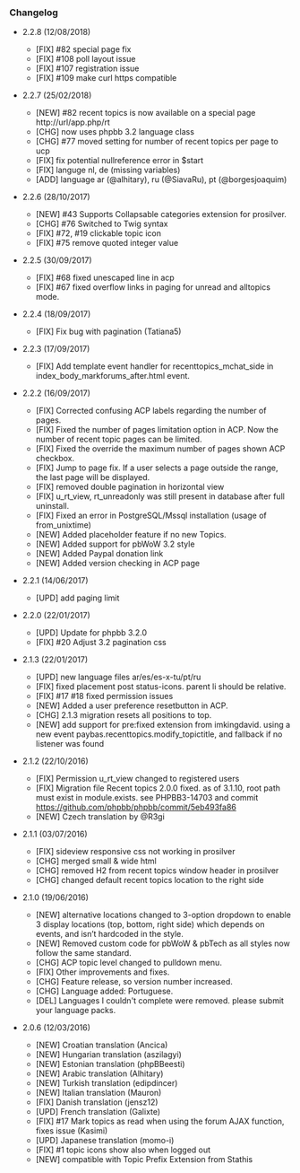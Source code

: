### Changelog


- 2.2.8 (12/08/2018)
  - [FIX] #82 special page fix
  - [FIX] #108 poll layout issue
  - [FIX] #107 registration issue
  - [FIX] #109 make curl https compatible

- 2.2.7 (25/02/2018) 
  - [NEW] #82 recent topics is now available on a special page http://url/app.php/rt
  - [CHG] now uses phpbb 3.2 language class
  - [CHG] #77 moved setting for number of recent topics per page to ucp
  - [FIX] fix potential nullreference error in $start
  - [FIX] languge nl, de (missing variables)
  - [ADD] language ar (@alhitary), ru (@SiavaRu), pt (@borgesjoaquim)
   
- 2.2.6 (28/10/2017) 
  - [NEW] #43 Supports Collapsable categories extension for prosilver.   
  - [CHG] #76 Switched to Twig syntax
  - [FIX] #72, #19 clickable topic icon
  - [FIX] #75 remove quoted integer value 
  
- 2.2.5 (30/09/2017) 
  - [FIX] #68 fixed unescaped line in acp
  - [FIX] #67 fixed overflow links in paging for unread and alltopics mode.

- 2.2.4 (18/09/2017)
  - [FIX] Fix bug with pagination (Tatiana5)

- 2.2.3 (17/09/2017)
  - [FIX] Add template event handler for recenttopics_mchat_side in index_body_markforums_after.html event. 

- 2.2.2 (16/09/2017)
  - [FIX] Corrected confusing ACP labels regarding the number of pages.
  - [FIX] Fixed the number of pages limitation option in ACP. Now the number of recent topic pages can be limited. 
  - [FIX] Fixed the override the maximum number of pages shown ACP checkbox.
  - [FIX] Jump to page fix. If a user selects a page outside the range, the last page will be displayed.
  - [FIX] removed double pagination in horizontal view
  - [FIX] u_rt_view, rt_unreadonly was still present in database after full uninstall.
  - [FIX] Fixed an error in PostgreSQL/Mssql installation (usage of from_unixtime) 
  - [NEW] Added placeholder feature if no new Topics.
  - [NEW] Added support for pbWoW 3.2 style
  - [NEW] Added Paypal donation link 
  - [NEW] Added version checking in ACP page

- 2.2.1 (14/06/2017)
  - [UPD] add paging limit

- 2.2.0 (22/01/2017)
  - [UPD] Update for phpbb 3.2.0 
  - [FIX] #20 Adjust 3.2 pagination css 

- 2.1.3 (22/01/2017)
  - [UPD] new language files ar/es/es-x-tu/pt/ru
  - [FIX] fixed placement post status-icons. parent li should be relative.  
  - [FIX] #17 #18 fixed permission issues
  - [NEW] Added a user preference resetbutton in ACP.
  - [CHG] 2.1.3 migration resets all positions to top.  
  - [NEW] add support for pre:fixed extension from imkingdavid. using a new event paybas.recenttopics.modify_topictitle, and fallback if no listener was found
  
- 2.1.2 (22/10/2016)
  - [FIX] Permission u_rt_view changed to registered users
  - [FIX] Migration file Recent topics 2.0.0 fixed. as of 3.1.10, root path must exist in module.exists. see PHPBB3-14703 and commit https://github.com/phpbb/phpbb/commit/5eb493fa86
  - [NEW] Czech translation by @R3gi

- 2.1.1 (03/07/2016)
  - [FIX] sideview responsive css not working in prosilver
  - [CHG] merged small & wide html
  - [CHG] removed H2 from recent topics window header in prosilver  
  - [CHG] changed default recent topics location to the right side
     
- 2.1.0 (19/06/2016)
  - [NEW] alternative locations changed to 3-option dropdown to enable 3 display locations (top, bottom, right side) which depends on events, and isn’t hardcoded in the style. 
  - [NEW] Removed custom code for pbWoW & pbTech as all styles now follow the same standard.     
  - [CHG] ACP topic level changed to pulldown menu. 
  - [FIX] Other improvements and fixes.
  - [CHG] Feature release, so version number increased.
  - [CHG] Language added: Portuguese. 
  - [DEL] Languages I couldn't complete were removed. please submit your language packs.       
     
- 2.0.6 (12/03/2016)
  - [NEW] Croatian translation (Ancica) 
  - [NEW] Hungarian translation (aszilagyi)
  - [NEW] Estonian translation (phpBBeesti)
  - [NEW] Arabic translation (Alhitary)  
  - [NEW] Turkish translation (edipdincer)   
  - [NEW] Italian translation (Mauron)     
  - [FIX] Danish translation (jensz12)       
  - [UPD] French translation (Galixte)      
  - [FIX] #17 Mark topics as read when using the forum AJAX function, fixes issue (Kasimi)
  - [UPD] Japanese translation (momo-i)     
  - [FIX] #1 topic icons show also when logged out 
  - [NEW] compatible with Topic Prefix Extension from Stathis
